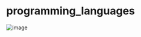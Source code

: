 # programming_languages
![image](https://user-images.githubusercontent.com/78446635/116727767-9c7e7600-a9aa-11eb-838f-042318a2fc0f.png)
